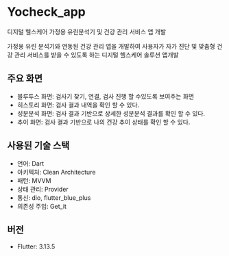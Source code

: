 # Yocheck_app

디지털 헬스케어 가정용 유린분석기 및 건강 관리 서비스 앱 개발

가정용 유린 분석기와 연동된 건강 관리 앱을 개발하여 사용자가 자가 진단 및 맞춤형 건강 관리 서비스를 받을 수 있도록 하는 디지털 헬스케어 솔루션 앱개발

## 주요 화면
- 블루투스 화면: 검사기 찾기, 연결, 검사 진행 할 수있도록 보여주는 화면
- 히스토리 화면: 검사 결과 내역을 확인 할 수 있다.
- 성분분석 화면: 검사 결과 기반으로 상세한 성분분석 결과를 확인 할 수 있다.
- 추이 화면: 검사 결과 기반으로 나의 건강 추이 상태를 확인 할 수 있다.

## 사용된 기술 스택
- 언어: Dart
- 아키텍처: Clean Architecture
- 패턴: MVVM
- 상태 관리: Provider
- 통신: dio, flutter_blue_plus
- 의존성 주입: Get_it

## 버전
- Flutter: 3.13.5


